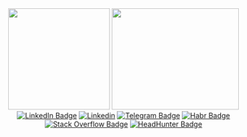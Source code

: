 <div align="center"> 
     <img src="https://media.giphy.com/media/RHtq6l3V2O7aDddSjB/giphy.gif?cid=790b7611nfe9ndtrse6pgd0nr4pon3wf5bebs3zrtu4918xu&ep=v1_gifs_search&rid=giphy.gif&ct=g"
          width="200" height="200" >
    <img src="https://media.giphy.com/media/jPGMVVCDzfQdeaxm2t/giphy.gif?cid=ecf05e47114abpvavjs3k5y2zax02357y73vxfnozn5mj3tu&ep=v1_gifs_search&rid=giphy.gif&ct=g"
         width="250" height="200">
</div>
  

<div id="badges" align="center">
  
  <a href="https://vk.com/chizhov_net">
    <img src="https://img.shields.io/badge/-Vkontakte-003f5c?style=for-the-badge&logo=Vk" alt="LinkedIn Badge"/></a>

  <a href="https://www.linkedin.com/in/andrey-chiz-435987264/">
    <img src="https://img.shields.io/badge/linkedin-%230077B5.svg?style=for-the-badge&logo=linkedin&logoColor=white" alt="Linkedin"/></a>

  <a href="https://t.me/AndreyCJ">
    <img src="https://img.shields.io/badge/-Telegram-0088cc?style=for-the-badge&logo=telegram" alt="Telegram Badge"/></a>
    
  <a href="https://habr.com/ru/users/Achiz">
    <img src="https://img.shields.io/badge/-Habr-25D366?style=for-the-badge&logo=Habr" alt="Habr Badge"/></a>
  
  <a href="https://stackoverflow.com/users/24847300/achiz">
    <img src="https://img.shields.io/badge/-Stack%20Overflow-FE7A16?style=for-the-badge&logo=stackoverflow&logoColor=white" alt="Stack Overflow Badge"/></a>
    
  <a href="https://hh.ru/resume/...">
    <img src="https://img.shields.io/badge/-HeadHunter-ff6600?style=for-the-badge&logo=HeadHunter&logoColor=white" alt="HeadHunter Badge"/></a>
    
</div>
<div align="center">
  <img src="https://komarev.com/ghpvc/?username=AndreyChiz&style=flat-square&color=blue" alt=""/>
</div>
